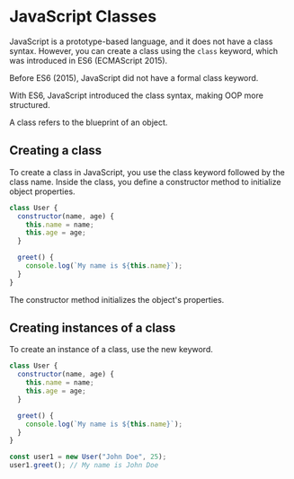 # JavaScript Classes

JavaScript is a prototype-based language, and it does not have a class syntax. However, you can create a class using the `class` keyword, which was introduced in ES6 (ECMAScript 2015).

Before ES6 (2015), JavaScript did not have a formal class keyword.

With ES6, JavaScript introduced the class syntax, making OOP more structured.

A class refers to the blueprint of an object.

## Creating a class
To create a class in JavaScript, you use the class keyword followed by the class name. Inside the class, you define a constructor method to initialize object properties.

```js
class User {
  constructor(name, age) {
    this.name = name;
    this.age = age;
  }

  greet() {
    console.log(`My name is ${this.name}`);
  }
}
```

The constructor method initializes the object's properties.

## Creating instances of a class
To create an instance of a class, use the new keyword.

```js
class User {
  constructor(name, age) {
    this.name = name;
    this.age = age;
  }

  greet() {
    console.log(`My name is ${this.name}`);
  }
}

const user1 = new User("John Doe", 25);
user1.greet(); // My name is John Doe
```